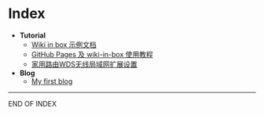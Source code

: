 # Index #


+ **Tutorial**
	+ [Wiki in box 示例文档](tutorial)
	+ [GitHub Pages 及 wiki-in-box 使用教程](2015-05-18-my-tutorial)
	+ [家用路由WDS无线局域网扩展设置](2015-8-1-Router-WDS)
+ **Blog**
	+ [My first blog](2015-05-17-first)

------
END OF INDEX
